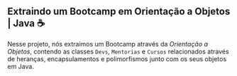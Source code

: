 ## Extraindo um Bootcamp em Orientação a Objetos | Java :coffee:

Nesse projeto, nós extraimos um Bootcamp através da _Orientação a Objetos_, contendo as classes `Devs`, `Mentorias` e `Cursos` relacionados através de heranças, encapsulamentos e polimorfismos junto com os seus objetos em Java.
